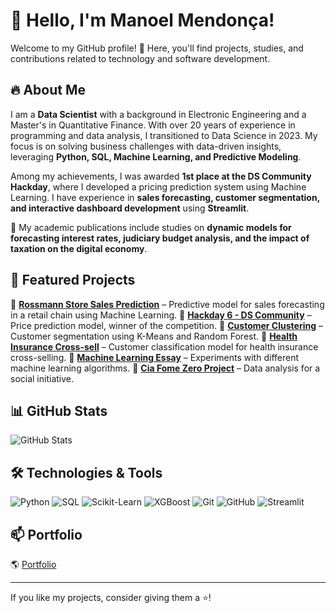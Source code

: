 
# 👋 Hello, I'm Manoel Mendonça!

Welcome to my GitHub profile! 🚀 Here, you'll find projects, studies, and contributions related to technology and software development.

## 🔥 About Me

I am a **Data Scientist** with a background in Electronic Engineering and a Master's in Quantitative Finance. With over 20 years of experience in programming and data analysis, I transitioned to Data Science in 2023. My focus is on solving business challenges with data-driven insights, leveraging **Python, SQL, Machine Learning, and Predictive Modeling**.

Among my achievements, I was awarded **1st place at the DS Community Hackday**, where I developed a pricing prediction system using Machine Learning. I have experience in **sales forecasting, customer segmentation, and interactive dashboard development** using **Streamlit**.

📌 My academic publications include studies on **dynamic models for forecasting interest rates, judiciary budget analysis, and the impact of taxation on the digital economy**.

## 🚀 Featured Projects

🔹 **[Rossmann Store Sales Prediction](https://github.com/manoelmendonca/rossmann_project)** – Predictive model for sales forecasting in a retail chain using Machine Learning.
🔹 **[Hackday 6 - DS Community](https://github.com/manoelmendonca/hackday_6_cds_2023)** – Price prediction model, winner of the competition.
🔹 **[Customer Clustering](https://github.com/manoelmendonca/customers_clustering)** – Customer segmentation using K-Means and Random Forest.
🔹 **[Health Insurance Cross-sell](https://github.com/manoelmendonca/health_insurance)** – Customer classification model for health insurance cross-selling.
🔹 **[Machine Learning Essay](https://github.com/manoelmendonca/Ensaio-de-Machine-Learning)** – Experiments with different machine learning algorithms.
🔹 **[Cia Fome Zero Project](https://github.com/manoelmendonca/Projeto-Cia-Fome-Zero)** – Data analysis for a social initiative.

## 📊 GitHub Stats

![GitHub Stats](https://github-readme-stats.vercel.app/api?username=manoelmendonca&show_icons=true&theme=dark)

## 🛠️ Technologies & Tools

![Python](https://img.shields.io/badge/Python-3776AB?style=for-the-badge&logo=python&logoColor=white)
![SQL](https://img.shields.io/badge/SQL-003B57?style=for-the-badge&logo=postgresql&logoColor=white)
![Scikit-Learn](https://img.shields.io/badge/Scikit--Learn-F7931E?style=for-the-badge&logo=scikitlearn&logoColor=white)
![XGBoost](https://img.shields.io/badge/XGBoost-AA2C48?style=for-the-badge&logo=xgboost&logoColor=white)
![Git](https://img.shields.io/badge/Git-F05032?style=for-the-badge&logo=git&logoColor=white)
![GitHub](https://img.shields.io/badge/GitHub-181717?style=for-the-badge&logo=github&logoColor=white)
![Streamlit](https://img.shields.io/badge/Streamlit-FF4B4B?style=for-the-badge&logo=streamlit&logoColor=white)

## 📫 Portfolio

🌎 [Portfolio](http://menezes.mendonca.nom.br)



---

If you like my projects, consider giving them a ⭐!
